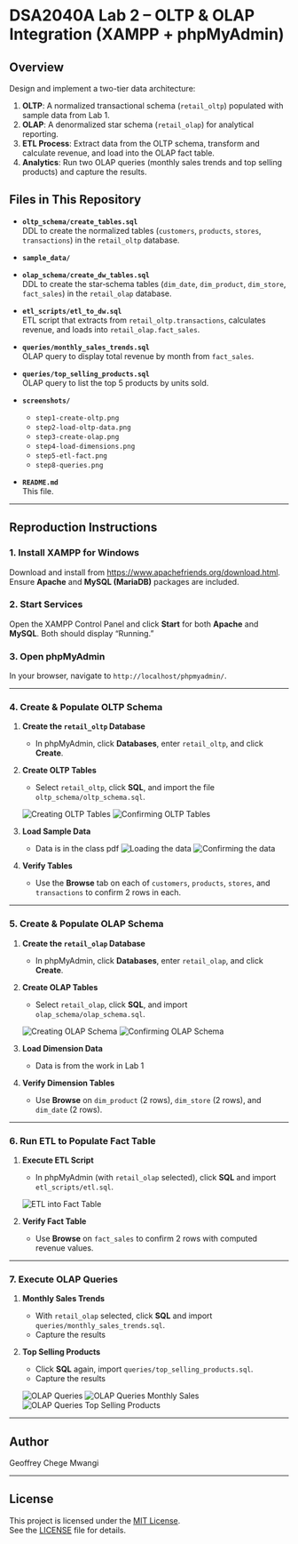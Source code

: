 # DSA2040A Lab 2 – OLTP & OLAP Integration (XAMPP + phpMyAdmin)

## Overview
Design and implement a two-tier data architecture:
1. **OLTP**: A normalized transactional schema (`retail_oltp`) populated with sample data from Lab 1.
2. **OLAP**: A denormalized star schema (`retail_olap`) for analytical reporting.
3. **ETL Process**: Extract data from the OLTP schema, transform and calculate revenue, and load into the OLAP fact table.
4. **Analytics**: Run two OLAP queries (monthly sales trends and top selling products) and capture the results.

## Files in This Repository
- **`oltp_schema/create_tables.sql`**  
  DDL to create the normalized tables (`customers`, `products`, `stores`, `transactions`) in the `retail_oltp` database.

- **`sample_data/`**  

- **`olap_schema/create_dw_tables.sql`**  
  DDL to create the star‐schema tables (`dim_date`, `dim_product`, `dim_store`, `fact_sales`) in the `retail_olap` database.

- **`etl_scripts/etl_to_dw.sql`**  
  ETL script that extracts from `retail_oltp.transactions`, calculates revenue, and loads into `retail_olap.fact_sales`.

- **`queries/monthly_sales_trends.sql`**  
  OLAP query to display total revenue by month from `fact_sales`.

- **`queries/top_selling_products.sql`**  
  OLAP query to list the top 5 products by units sold.

- **`screenshots/`**  
  - `step1-create-oltp.png`  
  - `step2-load-oltp-data.png`  
  - `step3-create-olap.png`  
  - `step4-load-dimensions.png`  
  - `step5-etl-fact.png`  
  - `step8-queries.png`  

- **`README.md`**  
  This file.

---

## Reproduction Instructions

### 1. Install XAMPP for Windows
Download and install from https://www.apachefriends.org/download.html. Ensure **Apache** and **MySQL (MariaDB)** packages are included.

### 2. Start Services
Open the XAMPP Control Panel and click **Start** for both **Apache** and **MySQL**. Both should display “Running.”

### 3. Open phpMyAdmin
In your browser, navigate to `http://localhost/phpmyadmin/`.

---

### 4. Create & Populate OLTP Schema

1. **Create the `retail_oltp` Database**  
   - In phpMyAdmin, click **Databases**, enter `retail_oltp`, and click **Create**.

2. **Create OLTP Tables**  
   - Select `retail_oltp`, click **SQL**, and import the file `oltp_schema/oltp_schema.sql`.

   ![Creating OLTP Tables](Screenshots/Screenshot-(136)-Lab-2.1.png)
   ![Confirming OLTP Tables](Screenshots/Screenshot-(137)-Lab-2.2.png)

3. **Load Sample Data**  
   - Data is in the class pdf
   ![Loading the data](Screenshots/Screenshot-(138)-Lab-2.3.png)
   ![Confirming the data](Screenshots/Screenshot-(140)-Lab-2.4.png)

4. **Verify Tables**  
   - Use the **Browse** tab on each of `customers`, `products`, `stores`, and `transactions` to confirm 2 rows in each.

---

### 5. Create & Populate OLAP Schema

1. **Create the `retail_olap` Database**  
   - In phpMyAdmin, click **Databases**, enter `retail_olap`, and click **Create**.

2. **Create OLAP Tables**  
   - Select `retail_olap`, click **SQL**, and import `olap_schema/olap_schema.sql`.

   ![Creating OLAP Schema](Screenshots/Screenshot-(141)-Lab-2.5.png)
   ![Confirming OLAP Schema](Screenshots/Screenshot-(142)-Lab-2.6.png)

3. **Load Dimension Data**  
   - Data is from the work in Lab 1

4. **Verify Dimension Tables**  
   - Use **Browse** on `dim_product` (2 rows), `dim_store` (2 rows), and `dim_date` (2 rows).

---

### 6. Run ETL to Populate Fact Table

1. **Execute ETL Script**  
   - In phpMyAdmin (with `retail_olap` selected), click **SQL** and import `etl_scripts/etl.sql`.

   ![ETL into Fact Table](Screenshots/Screenshot-(145)-Lab-2.8.png)

2. **Verify Fact Table**  
   - Use **Browse** on `fact_sales` to confirm 2 rows with computed revenue values.

---

### 7. Execute OLAP Queries

1. **Monthly Sales Trends**  
   - With `retail_olap` selected, click **SQL** and import `queries/monthly_sales_trends.sql`.  
   - Capture the results

2. **Top Selling Products**  
   - Click **SQL** again, import `queries/top_selling_products.sql`.  
   - Capture the results

   ![OLAP Queries](Screenshots/Screenshot-(146)-Lab-2.9.png)
   ![OLAP Queries Monthly Sales](Screenshots/Screenshot-(147)-Lab-2.10.png)
   ![OLAP Queries Top Selling Products](Screenshots/Screenshot-(148)-Lab-2.11.png)

---

## Author
Geoffrey Chege Mwangi

---

## License
This project is licensed under the [MIT License](LICENSE).  
See the [LICENSE](LICENSE) file for details.
